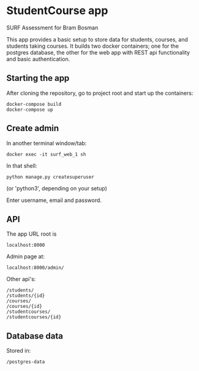 # StudentCourse app

SURF Assessment for Bram Bosman

This app provides a basic setup to store data for students, courses,
and students taking courses.
It builds two docker containers; one for the postgres database,
the other for the web app with REST api functionality and
basic authentication.

## Starting the app
After cloning the repository, go to project root
and start up the containers:
````
docker-compose build
docker-compose up
````

## Create admin
In another terminal window/tab:
````
docker exec -it surf_web_1 sh
````
In that shell:
````
python manage.py createsuperuser
````
(or 'python3', depending on your setup)

Enter username, email and password.


## API
The app URL root is
````
localhost:8000
````

Admin page at:
````
localhost:8000/admin/
````

Other api's:
````
/students/
/students/{id}
/courses/
/courses/{id}
/studentcourses/
/studentcourses/{id}
````

## Database data
Stored in:
````
/postgres-data
````
